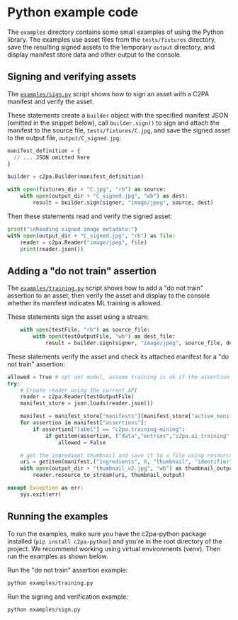 # Python example code 

The `examples` directory contains some small examples of using the Python library.
The examples use asset files from the `tests/fixtures` directory, save the resulting signed assets to the temporary `output` directory, and display manifest store data and other output to the console.

## Signing and verifying assets

The [`examples/sign.py`](https://github.com/contentauth/c2pa-python/blob/main/examples/sign.py) script shows how to sign an asset with a C2PA manifest and verify the asset.


These statements create a `builder` object with the specified manifest JSON (omitted in the snippet below), call `builder.sign()` to sign and attach the manifest to the source file, `tests/fixtures/C.jpg`, and save the signed asset to the output file, `output/C_signed.jpg`:

```py
manifest_definition = {
  // ... JSON omitted here
}

builder = c2pa.Builder(manifest_definition)

with open(fixtures_dir + "C.jpg", "rb") as source:
    with open(output_dir + "C_signed.jpg", "wb") as dest:
        result = builder.sign(signer, "image/jpeg", source, dest)
```

Then these statements read and verify the signed asset:

```py
print("\nReading signed image metadata:")
with open(output_dir + "C_signed.jpg", "rb") as file:
    reader = c2pa.Reader("image/jpeg", file)
    print(reader.json())
```

## Adding a "do not train" assertion

The [`examples/training.py`](https://github.com/contentauth/c2pa-python/blob/main/examples/training.py) script shows how to add a "do not train" assertion to an asset, then verify the asset and display to the console whether its manifest indicates ML training is allowed.

These statements sign the asset using a stream:

```py
    with open(testFile, "rb") as source_file:
        with open(testOutputFile, "wb") as dest_file:
            result = builder.sign(signer, "image/jpeg", source_file, dest_file)
```

These statements verify the asset and check its attached manifest for a "do not train" assertion:

```py
allowed = True # opt out model, assume training is ok if the assertion doesn't exist
try:
    # Create reader using the current API
    reader = c2pa.Reader(testOutputFile)
    manifest_store = json.loads(reader.json())

    manifest = manifest_store["manifests"][manifest_store["active_manifest"]]
    for assertion in manifest["assertions"]:
        if assertion["label"] == "c2pa.training-mining":
            if getitem(assertion, ("data","entries","c2pa.ai_training","use")) == "notAllowed":
                allowed = False

    # get the ingredient thumbnail and save it to a file using resource_to_stream
    uri = getitem(manifest,("ingredients", 0, "thumbnail", "identifier"))
    with open(output_dir + "thumbnail_v2.jpg", "wb") as thumbnail_output:
        reader.resource_to_stream(uri, thumbnail_output)

except Exception as err:
    sys.exit(err)
```

## Running the examples

To run the examples, make sure you have the c2pa-python package installed (`pip install c2pa-python`) and you're in the root directory of the project. We recommend working using virtual environments (venv). Then run the examples as shown below.

Run the "do not train" assertion example:

```bash
python examples/training.py
```

Run the signing and verification example:

```bash
python examples/sign.py
```


